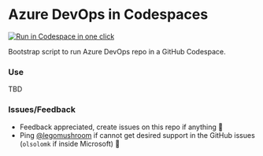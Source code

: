 # Azure DevOps in Codespaces

[<img title="Run in Codespace in one click" src="https://cdn.jsdelivr.net/gh/bookish-potato/codespaces-in-codespaces@f097ccddfc401ab6b09d233dc47c3efa3f9513f6/images/badge.svg">](https://github.com/features/codespaces)

Bootstrap script to run Azure DevOps repo in a GitHub Codespace.

### Use

TBD

### Issues/Feedback

- Feedback appreciated, create issues on this repo if anything 🤗
- Ping [@legomushroom](https://github.com/legomushroom) if cannot get desired support in the GitHub issues (`olsolomk` if inside Microsoft) 🏓

